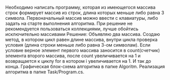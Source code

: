 Необходимо написать программу, которая из имеющегося массива строк формирует массив из строк, длина которых меньше либо равна 3 символа. Первоначальный массив можно ввести с клавиатуры, либо задать на старте выполнения алгоритма. При решение не рекомендуется пользоваться коллекциями, лучше обойтись исключительно массивами
Решение:
Объявляю два массива. Создаю метод, в котором цикл равен длине массива, внутри цикла проверка условия (длина строки меньше либо равна 3-ом символам). Если условие верное элемент первого массива заносится в count(счетчик) элемента второго массива, после count увеличивается на 1 и возвращается к циклу for в котором i увеличивается на 1. И так до конца.
Графическая блок-схема алгоритма в папке Algoritm.
Реализация алгоритма в папке Task/Program.cs.